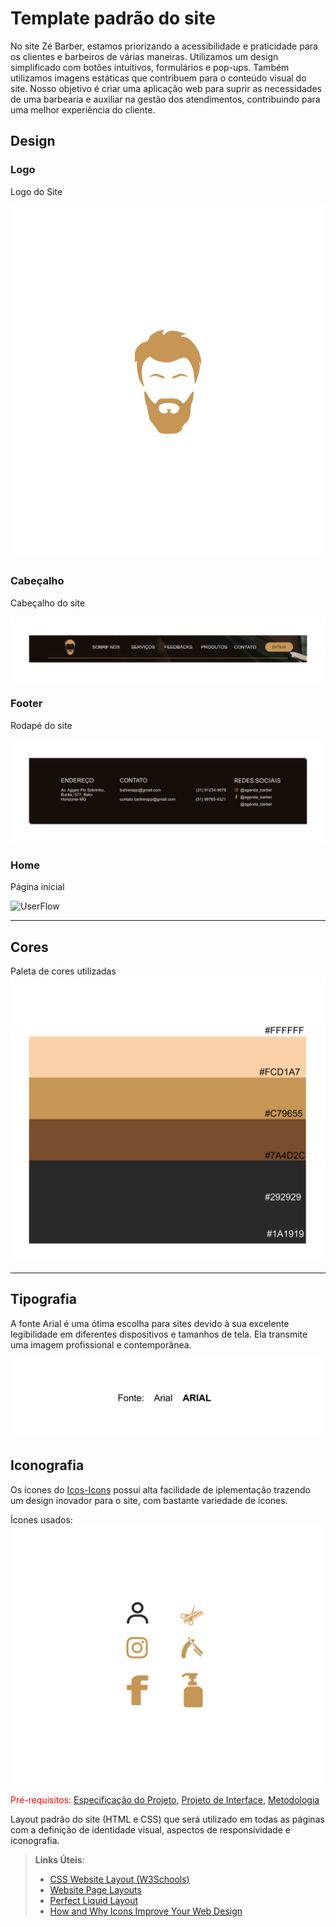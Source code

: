 # Template padrão do site

No site Zé Barber, estamos priorizando a acessibilidade e praticidade para os clientes e barbeiros de várias maneiras. Utilizamos um design simplificado com botões intuitivos, formulários e pop-ups. Também utilizamos imagens estáticas que contribuem para o conteúdo visual do site. Nosso objetivo é criar uma aplicação web para suprir as necessidades de uma barbearia e auxiliar na gestão dos atendimentos, contribuindo para uma melhor experiência do cliente.


## Design

### Logo
Logo do Site

![UserFlow](img/LOGO.jpg)

### Cabeçalho
Cabeçalho do site

![UserFlow](img/CABECALHO.jpg)


### Footer
Rodapé do site

![UserFlow](img/FOOTER.jpg)
### Home
Página inicial

![UserFlow](img/HOMEPAGE.jpg)

__________________________________________________



## Cores
Paleta de cores utilizadas
![UserFlow](img/PALETA_DE_CORES.jpg)
__________________________________________________


## Tipografia

A fonte Arial é uma ótima escolha para sites devido à sua excelente legibilidade em diferentes dispositivos e tamanhos de tela. Ela transmite uma imagem profissional e contemporânea.

![UserFlow](img/FONTE.jpg)


## Iconografia

Os ícones do [Icos-Icons]([https://fonts.google.com/icons](https://icon-icons.com/pt/)) possui alta facilidade de iplementação trazendo um design inovador para o site, com bastante variedade de ícones.

Ícones usados: 
![UserFlow](img/ICONOGRAFIA.jpg)

<span style="color:red">Pré-requisitos: <a href="2-Especificação do Projeto.md"> Especificação do Projeto</a></span>, <a href="3-Projeto de Interface.md"> Projeto de Interface</a>, <a href="4-Metodologia.md"> Metodologia</a>

Layout padrão do site (HTML e CSS) que será utilizado em todas as páginas com a definição de identidade visual, aspectos de responsividade e iconografia.

> **Links Úteis**:
>
> - [CSS Website Layout (W3Schools)](https://www.w3schools.com/css/css_website_layout.asp)
> - [Website Page Layouts](http://www.cellbiol.com/bioinformatics_web_development/chapter-3-your-first-web-page-learning-html-and-css/website-page-layouts/)
> - [Perfect Liquid Layout](https://matthewjamestaylor.com/perfect-liquid-layouts)
> - [How and Why Icons Improve Your Web Design](https://usabilla.com/blog/how-and-why-icons-improve-you-web-design/)
